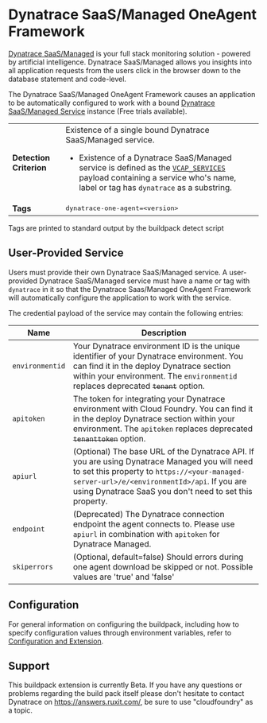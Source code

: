 # Dynatrace SaaS/Managed OneAgent Framework
[Dynatrace SaaS/Managed](http://www.dynatrace.com/cloud-foundry/) is your full stack monitoring solution - powered by artificial intelligence. Dynatrace SaaS/Managed allows you insights into all application requests from the users click in the browser down to the database statement and code-level.

The Dynatrace SaaS/Managed OneAgent Framework causes an application to be automatically configured to work with a bound [Dynatrace SaaS/Managed Service][] instance (Free trials available).

<table>
  <tr>
    <td><strong>Detection Criterion</strong></td><td>Existence of a single bound Dynatrace SaaS/Managed service.
      <ul>
        <li>Existence of a Dynatrace SaaS/Managed service is defined as the <a href="http://docs.cloudfoundry.org/devguide/deploy-apps/environment-variable.html#VCAP-SERVICES"><code>VCAP_SERVICES</code></a> payload containing a service who's name, label or tag has <code>dynatrace</code> as a substring.</li>
      </ul>
    </td>
  </tr>
  <tr>
    <td><strong>Tags</strong></td>
    <td><tt>dynatrace-one-agent=&lt;version&gt;</tt></td>
  </tr>
</table>
Tags are printed to standard output by the buildpack detect script

## User-Provided Service
Users must provide their own Dynatrace SaaS/Managed service. A user-provided Dynatrace SaaS/Managed service must have a name or tag with `dynatrace` in it so that the Dynatrace Saas/Managed OneAgent Framework will automatically configure the application to work with the service.

The credential payload of the service may contain the following entries:

| Name | Description
| ---- | -----------
| `environmentid` | Your Dynatrace environment ID is the unique identifier of your Dynatrace environment. You can find it in the deploy Dynatrace section within your environment. The `environmentid` replaces deprecated ~~`tenant`~~ option.
| `apitoken` | The token for integrating your Dynatrace environment with Cloud Foundry. You can find it in the deploy Dynatrace section within your environment. The `apitoken` replaces deprecated ~~`tenanttoken`~~ option.
| `apiurl` | (Optional) The base URL of the Dynatrace API. If you are using Dynatrace Managed you will need to set this property to `https://<your-managed-server-url>/e/<environmentId>/api`. If you are using Dynatrace SaaS you don't need to set this property.
| `endpoint`  | (Deprecated) The Dynatrace connection endpoint the agent connects to. Please use `apiurl` in combination with `apitoken` for Dynatrace Managed.
| `skiperrors` | (Optional, default=false) Should errors during one agent download be skipped or not. Possible values are 'true' and 'false' |

## Configuration
For general information on configuring the buildpack, including how to specify configuration values through environment variables, refer to [Configuration and Extension][].

## Support
This buildpack extension is currently Beta. If you have any questions or problems regarding the build pack itself please don't hesitate to contact Dynatrace on https://answers.ruxit.com/, be sure to use "cloudfoundry" as a topic.

[Configuration and Extension]: ../README.md#configuration-and-extension
[Dynatrace SaaS/Managed Service]: http://www.dynatrace.com/cloud-foundry/
